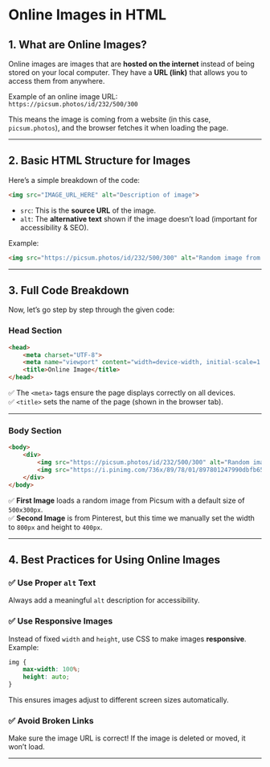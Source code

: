 # **Online Images in HTML**  

## **1. What are Online Images?**  
Online images are images that are **hosted on the internet** instead of being stored on your local computer. They have a **URL (link)** that allows you to access them from anywhere.  

Example of an online image URL:  
`https://picsum.photos/id/232/500/300`  

This means the image is coming from a website (in this case, `picsum.photos`), and the browser fetches it when loading the page.  

---

## **2. Basic HTML Structure for Images**
Here’s a simple breakdown of the code:  

```html
<img src="IMAGE_URL_HERE" alt="Description of image">
```
- `src`: This is the **source URL** of the image.  
- `alt`: The **alternative text** shown if the image doesn’t load (important for accessibility & SEO).  

Example:  
```html
<img src="https://picsum.photos/id/232/500/300" alt="Random image from Picsum">
```
---

## **3. Full Code Breakdown**  
Now, let’s go step by step through the given code:  

### **Head Section**
```html
<head>
    <meta charset="UTF-8">
    <meta name="viewport" content="width=device-width, initial-scale=1.0">
    <title>Online Image</title>
</head>
```
✅ The `<meta>` tags ensure the page displays correctly on all devices.  
✅ `<title>` sets the name of the page (shown in the browser tab).  

---

### **Body Section**
```html
<body>
    <div>
        <img src="https://picsum.photos/id/232/500/300" alt="Random image from Picsum">
        <img src="https://i.pinimg.com/736x/89/78/01/897801247990dbfb657ddad0cdaa2305.jpg" width="800px" height="400px" alt="Beautiful Pinterest image">
    </div>
</body>
```
✅ **First Image** loads a random image from Picsum with a default size of `500x300px`.  
✅ **Second Image** is from Pinterest, but this time we manually set the width to `800px` and height to `400px`.  

---

## **4. Best Practices for Using Online Images**  
### ✅ Use Proper `alt` Text  
Always add a meaningful `alt` description for accessibility.  

### ✅ Use Responsive Images  
Instead of fixed `width` and `height`, use CSS to make images **responsive**.  
Example:
```css
img {
    max-width: 100%;
    height: auto;
}
```
This ensures images adjust to different screen sizes automatically.  

### ✅ Avoid Broken Links  
Make sure the image URL is correct! If the image is deleted or moved, it won’t load.  

---
